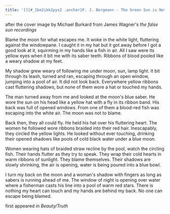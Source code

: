```yaml
---
title: '[]{#_1be2ikk2pys2 .anchor}F. J. Bergmann - The Green Sun is Not a Sun'
---
```


after the cover image by Michael Burkard from James Wagner's *the false
sun recordings*

Blame the moon for what escapes me. It woke in the white light,
fluttering against the windowpane. I caught it in my hat but it got away
before I got a good look at it, squirming in my hands like a fish in
air. All I saw were its yellow eyes when it bit me with its saber teeth.
Ribbons of blood pooled like a weary shadow at my feet.

My shadow grew weary of following me under moon, sun, lamp light. It bit
through its leash, turned and ran, escaping through an open window,
jumping into a pool of air. It did not look back. Everywhere yellow
ribbons cast fluttering shadows, but none of them wore a hat or touched
my hands.

The man turned away from me and looked at the moon's blue saber. He wore
the sun on his head like a yellow hat with a fly in its ribbon band. His
back was full of opened windows. From one of them a blood-red fish was
escaping into the white air. The moon was not to blame.

Back then, they all could fly. He held his hat over his fluttering
heart. The women he followed wore ribbons braided into their red hair.
Inescapably, they circled the yellow lights. He looked without ever
touching, drinking their opened shadows like pools of cold black water
under a blue moon.

Women wearing hats of braided straw recline by the pool, watch the
circling fish. Their hands flutter as they try to speak. They wrap their
cold hearts in warm ribbons of sunlight. They blame themselves. Their
shadows are slowly shrinking, the air is opening, water is being poured
into a blue bowl.

I turn my back on the moon and a woman's shadow with fingers as long as
sabers is running ahead of me. The window of night is opening over water
where a fisherman casts his line into a pool of warm red stars. There is
nothing my heart can touch and my hands are behind my back. No one can
escape being blamed.

first appeared in *Beauty/Truth*
